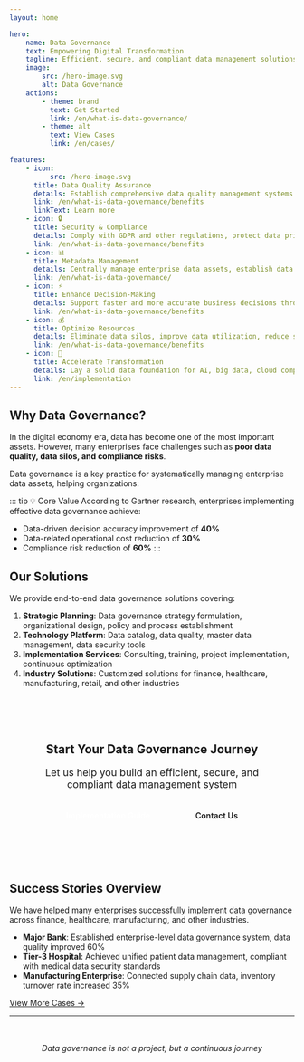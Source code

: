 ```yaml
---
layout: home

hero:
    name: Data Governance
    text: Empowering Digital Transformation
    tagline: Efficient, secure, and compliant data management solutions. Help enterprises build comprehensive data governance systems, improve data quality, reduce compliance risks, and unlock data value.
    image:
        src: /hero-image.svg
        alt: Data Governance
    actions:
        - theme: brand
          text: Get Started
          link: /en/what-is-data-governance/
        - theme: alt
          text: View Cases
          link: /en/cases/

features:
    - icon:
          src: /hero-image.svg
      title: Data Quality Assurance
      details: Establish comprehensive data quality management systems to ensure accuracy, completeness, and consistency for reliable business decisions.
      link: /en/what-is-data-governance/benefits
      linkText: Learn more
    - icon: 🔒
      title: Security & Compliance
      details: Comply with GDPR and other regulations, protect data privacy and security, reduce compliance risks, and safeguard enterprise data assets.
      link: /en/what-is-data-governance/benefits
    - icon: 📊
      title: Metadata Management
      details: Centrally manage enterprise data assets, establish data dictionaries and lineage relationships, improve data discoverability.
      link: /en/what-is-data-governance/
    - icon: ⚡
      title: Enhance Decision-Making
      details: Support faster and more accurate business decisions through high-quality data, making data truly drive business.
      link: /en/what-is-data-governance/benefits
    - icon: 💰
      title: Optimize Resources
      details: Eliminate data silos, improve data utilization, reduce storage and management costs, maximize data asset value.
      link: /en/what-is-data-governance/benefits
    - icon: 🚀
      title: Accelerate Transformation
      details: Lay a solid data foundation for AI, big data, cloud computing innovations, driving enterprise innovation.
      link: /en/implementation
---
```


<style scoped>
:deep(.VPHome) {
    margin-bottom: 96px;
}

:deep(.VPFeatures) {
    margin-top: 48px;
}

:deep(.VPFeature) {
    background: var(--vp-c-bg-soft);
    transition: all 0.3s ease;
}

:deep(.VPFeature:hover) {
    background: var(--vp-c-bg);
    transform: translateY(-4px);
    box-shadow: 0 12px 32px rgba(0, 0, 0, 0.1);
}

.vp-doc h2 {
    margin-top: 48px;
    padding-top: 24px;
    border-top: 1px solid var(--vp-c-divider);
}

.highlight-box {
    background: var(--vp-c-brand-soft);
    border-left: 4px solid var(--vp-c-brand-1);
    padding: 20px 24px;
    border-radius: 8px;
    margin: 24px 0;
}

.cta-section {
    text-align: center;
    padding: 48px 24px;
    background: linear-gradient(135deg, var(--vp-c-brand-soft) 0%, var(--vp-c-bg-soft) 100%);
    border-radius: 16px;
    margin: 48px 0;
}

.cta-section h2 {
    margin-top: 0;
    border: none;
    color: var(--vp-c-brand-1);
}

.cta-buttons {
    display: flex;
    gap: 16px;
    justify-content: center;
    flex-wrap: wrap;
    margin-top: 24px;
}

.cta-button {
    display: inline-block;
    padding: 12px 32px;
    background: var(--vp-c-brand-1);
    color: white;
    text-decoration: none;
    border-radius: 8px;
    font-weight: 600;
    transition: all 0.3s ease;
}

.cta-button:hover {
    background: var(--vp-c-brand-2);
    transform: translateY(-2px);
    box-shadow: 0 6px 16px rgba(0, 123, 255, 0.3);
}

.cta-button.secondary {
    background: var(--vp-c-bg);
    color: var(--vp-c-brand-1);
    border: 2px solid var(--vp-c-brand-1);
}

.cta-button.secondary:hover {
    background: var(--vp-c-brand-soft);
}
</style>

## Why Data Governance?

In the digital economy era, data has become one of the most important assets. However, many enterprises face challenges such as **poor data quality, data silos, and compliance risks**.

Data governance is a key practice for systematically managing enterprise data assets, helping organizations:

::: tip 💡 Core Value
According to Gartner research, enterprises implementing effective data governance achieve:

-   Data-driven decision accuracy improvement of **40%**
-   Data-related operational cost reduction of **30%**
-   Compliance risk reduction of **60%**
    :::

<div class="feature-cards">
  <FeatureCard 
    icon="📈"
    title="Business Value" 
    description="Support precision marketing, risk control, customer insights through high-quality data, directly improve ROI."
  />
  <FeatureCard 
    icon="⚖️"
    title="Compliance Value" 
    description="Meet increasingly strict data protection regulations, avoid high fines and reputational risks."
  />
  <FeatureCard 
    icon="🔧"
    title="Technical Value" 
    description="Establish unified data architecture and standards, improve data system maintainability and scalability."
  />
</div>

## Our Solutions

We provide end-to-end data governance solutions covering:

1. **Strategic Planning**: Data governance strategy formulation, organizational design, policy and process establishment
2. **Technology Platform**: Data catalog, data quality, master data management, data security tools
3. **Implementation Services**: Consulting, training, project implementation, continuous optimization
4. **Industry Solutions**: Customized solutions for finance, healthcare, manufacturing, retail, and other industries

<div class="cta-section">
  <h2>Start Your Data Governance Journey</h2>
  <p style="font-size: 1.1rem; color: var(--vp-c-text-2); margin: 16px 0;">
    Let us help you build an efficient, secure, and compliant data management system
  </p>
  <div class="cta-buttons">
    <a href="/en/implementation" class="cta-button">Implementation Guide</a>
    <a href="/en/contact" class="cta-button secondary">Contact Us</a>
  </div>
</div>

## Success Stories Overview

We have helped many enterprises successfully implement data governance across finance, healthcare, manufacturing, and other industries.

-   **Major Bank**: Established enterprise-level data governance system, data quality improved 60%
-   **Tier-3 Hospital**: Achieved unified patient data management, compliant with medical data security standards
-   **Manufacturing Enterprise**: Connected supply chain data, inventory turnover rate increased 35%

[View More Cases →](/en/cases/)

---

<p style="text-align: center; color: var(--vp-c-text-3); margin-top: 48px;">
  <em>Data governance is not a project, but a continuous journey</em>
</p>
